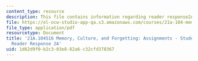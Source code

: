 ```yaml
---
content_type: resource
description: This file contains information regarding reader response2A.
file: https://ol-ocw-studio-app-qa.s3.amazonaws.com/courses/21a-104-memory-culture-forgetting-spring-2016/1d62d9f0b2c303e882a6c32cfd378367_MIT21A_104S16_Response2A.pdf
file_type: application/pdf
resourcetype: Document
title: '21A.104S16 Memory, Culture, and Forgetting: Assignments - Student Example
  Reader Response 2A'
uid: 1d62d9f0-b2c3-03e8-82a6-c32cfd378367
---
```

